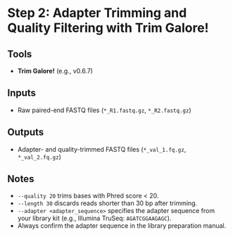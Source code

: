 # Step 2: Adapter Trimming and Quality Filtering with Trim Galore!

## Tools
- **Trim Galore!** (e.g., v0.6.7)

## Inputs
- Raw paired-end FASTQ files (`*_R1.fastq.gz`, `*_R2.fastq.gz`)

## Outputs
- Adapter- and quality-trimmed FASTQ files (`*_val_1.fq.gz`, `*_val_2.fq.gz`)

## Notes
- `--quality 20` trims bases with Phred score < 20.  
- `--length 30` discards reads shorter than 30 bp after trimming.  
- `--adapter <adapter_sequence>` specifies the adapter sequence from your library kit (e.g., Illumina TruSeq: `AGATCGGAAGAGC`).  
- Always confirm the adapter sequence in the library preparation manual.
